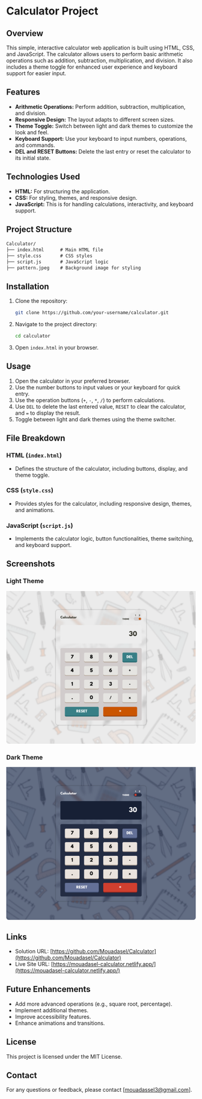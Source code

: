 # Calculator Project

## Overview
This simple, interactive calculator web application is built using HTML, CSS, and JavaScript. The calculator allows users to perform basic arithmetic operations such as addition, subtraction, multiplication, and division. It also includes a theme toggle for enhanced user experience and keyboard support for easier input.

## Features
- **Arithmetic Operations:** Perform addition, subtraction, multiplication, and division.
- **Responsive Design:** The layout adapts to different screen sizes.
- **Theme Toggle:** Switch between light and dark themes to customize the look and feel.
- **Keyboard Support:** Use your keyboard to input numbers, operations, and commands.
- **DEL and RESET Buttons:** Delete the last entry or reset the calculator to its initial state.

## Technologies Used
- **HTML:** For structuring the application.
- **CSS:** For styling, themes, and responsive design.
- **JavaScript:** This is for handling calculations, interactivity, and keyboard support.

## Project Structure
```
Calculator/
├── index.html      # Main HTML file
├── style.css       # CSS styles
├── script.js       # JavaScript logic
├── pattern.jpeg    # Background image for styling
```

## Installation
1. Clone the repository:
   ```bash
   git clone https://github.com/your-username/calculator.git
   ```
2. Navigate to the project directory:
   ```bash
   cd calculator
   ```
3. Open `index.html` in your browser.

## Usage
1. Open the calculator in your preferred browser.
2. Use the number buttons to input values or your keyboard for quick entry.
3. Use the operation buttons (`+`, `-`, `*`, `/`) to perform calculations.
4. Use `DEL` to delete the last entered value, `RESET` to clear the calculator, and `=` to display the result.
5. Toggle between light and dark themes using the theme switcher.

## File Breakdown
### HTML (`index.html`)
- Defines the structure of the calculator, including buttons, display, and theme toggle.

### CSS (`style.css`)
- Provides styles for the calculator, including responsive design, themes, and animations.

### JavaScript (`script.js`)
- Implements the calculator logic, button functionalities, theme switching, and keyboard support.

## Screenshots
### Light Theme
![Light Theme Screenshot](./Screenshot/themeLight.png)

### Dark Theme
![Dark Theme Screenshot](./Screenshot/themeDark.png)

## Links

- Solution URL: [https://github.com/Mouadasel/Calculator](https://github.com/Mouadasel/Calculator)
- Live Site URL: [https://mouadasel-calculator.netlify.app/](https://mouadasel-calculator.netlify.app/)
## Future Enhancements
- Add more advanced operations (e.g., square root, percentage).
- Implement additional themes.
- Improve accessibility features.
- Enhance animations and transitions.

## License
This project is licensed under the MIT License.

## Contact
For any questions or feedback, please contact [mouadassel3@gmail.com].
